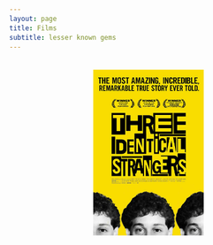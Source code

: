 ```yaml
---
layout: page
title: Films
subtitle: lesser known gems
---
```


<p align="center">
  <a href="https://www.imdb.com/title/tt7664504/?ref_=rt_li_tt"><img src="/cover_film/Three_Identical_Strangers.jpg" width="200" height="300" vspace="20" hspace="20" /></a>
</p>


